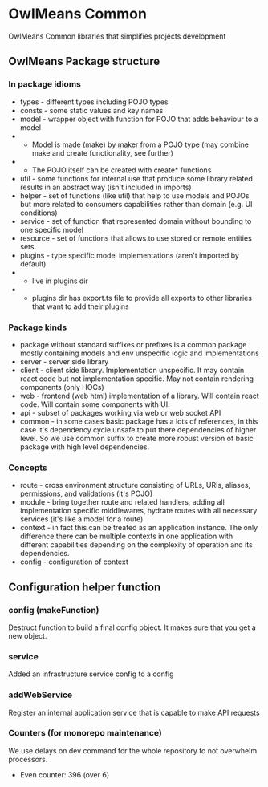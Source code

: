 # OwlMeans Common
OwlMeans Common libraries that simplifies projects development 

## OwlMeans Package structure
### In package idioms
* types - different types including POJO types 
* consts - some static values and key names
* model - wrapper object with function for POJO that adds behaviour to a model
* * Model is made (make) by maker from a POJO type (may combine make and create functionality, see further)
* * The POJO itself can be created with create* functions
* util - some functions for internal use that produce some library related results in an abstract way (isn't included in imports)
* helper - set of functions (like util) that help to use models and POJOs but more related to consumers capabilities rather than domain (e.g. UI conditions)
* service - set of function that represented domain without bounding to one specific model
* resource - set of functions that allows to use stored or remote entities sets
* plugins - type specific model implementations (aren't imported by default)
* * live in plugins dir
* * plugins dir has export.ts file to provide all exports to other libraries that want to add their plugins
### Package kinds
* package without standard suffixes or prefixes is a common package mostly containing models and env unspecific logic and implementations
* server - server side library
* client - client side library. Implementation unspecific. It may contain react code but not implementation specific. May not contain rendering components (only HOCs)
* web - frontend (web html) implementation of a library. Will contain react code. Will contain some components with UI.
* api - subset of packages working via web or web socket API
* common - in some cases basic package has a lots of references, in this case it's dependency cycle unsafe to put there
  dependencies of higher level. So we use common suffix to create more robust version of basic package with high level
  dependencies.
### Concepts
* route - cross environment structure consisting of URLs, URIs, aliases, permissions, and validations (it's POJO)
* module - bring together route and related handlers, adding all implementation specific middlewares, hydrate routes with all necessary services (it's like a model for a route)
* context - in fact this can be treated as an application instance. The only difference there can be multiple contexts
  in one application with different capabilities depending on the complexity of operation and its dependencies.
* config - configuration of context

## Configuration helper function
### config (makeFunction)
Destruct function to build a final config object. It makes sure that you get a new object.
### service
Added an infrastructure service config to a config
### addWebService
Register an internal application service that is capable to make API requests 

### Counters (for monorepo maintenance)
We use delays on dev command for the whole repository to not overwhelm processors.
* Even counter: 396 (over 6)
